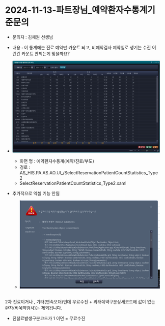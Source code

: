 



# 2024-11-13-파트장님_예약환자수통계기준문의
- 문의자 : 김채원 선생님
- 내용 : 이 통계에는 진료 예약만 카운트 되고, 비예약검사 예약일로 생기는 수진 이런건 카운트 안되는게 맞을까요?
- ![alt text](image.png)
    - 화면 명 : 예약환자수통계(예약/진료/부도)
    - 경로 : AS_HIS.PA.AS.AO.UI_/SelectReservationPatientCountStatistics_Type2
    - SelectReservationPatientCountStatistics_Type2.xaml


- 추가적으로 엑셀 기능 안됨
    - ![alt text](image-1.png)



## 

2차 진료이거나 , 기타(연속오더)인데 무료수진 + 외래예약구분상세코드에 값이 없는 환자(비예약검사)는 제외됩니다.
                
- 진찰료발생구분코드가 1 이면 = 무료수진